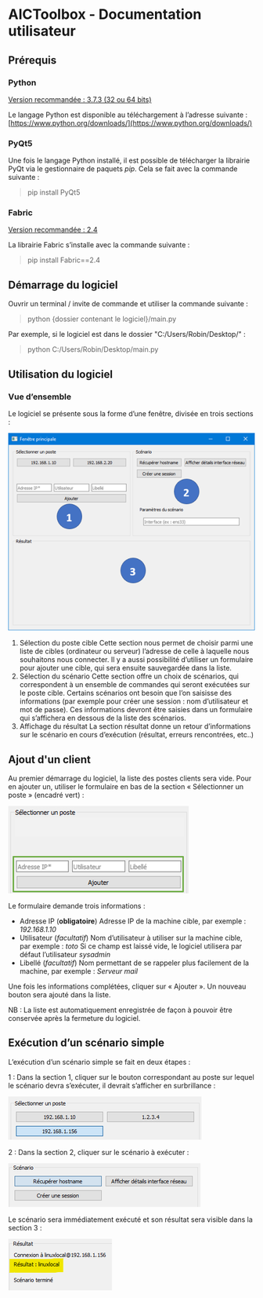 # AICToolbox - Documentation utilisateur
## Prérequis
### Python
<u>Version recommandée : 3.7.3 (32 ou 64 bits)</u>

Le langage Python est disponible au téléchargement à l’adresse suivante : [https://www.python.org/downloads/](https://www.python.org/downloads/)

### PyQt5

Une fois le langage Python installé, il est possible de télécharger la librairie PyQt via le gestionnaire de paquets _pip_. Cela se fait avec la commande suivante :

> pip install PyQt5

### Fabric

<u>Version recommandée : 2.4</u>

La librairie Fabric s’installe avec la commande suivante :

> pip install Fabric==2.4

## Démarrage du logiciel

Ouvrir un terminal / invite de commande et utiliser la commande suivante :

> python {dossier contenant le logiciel}/main.py

Par exemple, si le logiciel est dans le dossier "C:/Users/Robin/Desktop/" :

> python C:/Users/Robin/Desktop/main.py

## Utilisation du logiciel

### Vue d’ensemble

Le logiciel se présente sous la forme d’une fenêtre, divisée en trois sections :

![](https://raw.githubusercontent.com/Drohamos/OC-AIC-Projet6/master/documentation/ensemble-avec-params.png)

 1. Sélection du poste cible
 Cette section nous permet de choisir parmi une liste de cibles (ordinateur ou serveur) l’adresse de celle à laquelle nous souhaitons nous connecter.
 Il y a aussi possibilité d’utiliser un formulaire pour ajouter une cible, qui sera ensuite sauvegardée dans la liste.
 2. Sélection du scénario
Cette section offre un choix de scénarios, qui correspondent à un ensemble de commandes qui seront exécutées sur le poste cible.
Certains scénarios ont besoin que l’on saisisse des informations (par exemple pour créer une session : nom d’utilisateur et mot de passe). Ces informations devront être saisies dans un formulaire qui s’affichera en dessous de la liste des scénarios.
 3. Affichage du résultat
La section résultat donne un retour d’informations sur le scénario en cours d’exécution (résultat, erreurs rencontrées, etc..)

## Ajout d'un client

Au premier démarrage du logiciel, la liste des postes clients sera vide. Pour en ajouter un, utiliser le formulaire en bas de la section « Sélectionner un poste » (encadré vert) :

![](https://raw.githubusercontent.com/Drohamos/OC-AIC-Projet6/master/documentation/cible-ajout.png)

Le formulaire demande trois informations :
- Adresse IP (**obligatoire**)
Adresse IP de la machine cible, par exemple : *192.168.1.10*
- Utilisateur (*facultatif*)
Nom d’utilisateur à utiliser sur la machine cible, par exemple : *toto*
Si ce champ est laissé vide, le logiciel utilisera par défaut l’utilisateur *sysadmin*
- Libellé (*facultatif*)
Nom permettant de se rappeler plus facilement de la machine, par exemple : *Serveur mail*

Une fois les informations complétées, cliquer sur « Ajouter ». Un nouveau bouton sera ajouté dans la liste.

NB : La liste est automatiquement enregistrée de façon à pouvoir être conservée après la fermeture du logiciel.

## Exécution d’un scénario simple

L’exécution d’un scénario simple se fait en deux étapes :

1 : Dans la section 1, cliquer sur le bouton correspondant au poste sur lequel le scénario devra s’exécuter, il devrait s’afficher en surbrillance :

![](https://raw.githubusercontent.com/Drohamos/OC-AIC-Projet6/master/documentation/cible-selection.png)

2 : Dans la section 2, cliquer sur le scénario à exécuter :

![](https://raw.githubusercontent.com/Drohamos/OC-AIC-Projet6/master/documentation/scenario-selection.png)

Le scénario sera immédiatement exécuté et son résultat sera visible dans la section 3 :

![](https://raw.githubusercontent.com/Drohamos/OC-AIC-Projet6/master/documentation/resultat-surligne.png)